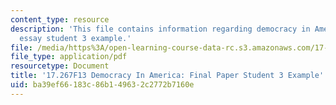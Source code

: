 ```yaml
---
content_type: resource
description: 'This file contains information regarding democracy in America: final
  essay student 3 example.'
file: /media/https%3A/open-learning-course-data-rc.s3.amazonaws.com/17-267-democracy-in-america-fall-2013/ba39ef66183c86b149632c2772b7160e_MIT17_267F13_Stu3Final.pdf
file_type: application/pdf
resourcetype: Document
title: '17.267F13 Democracy In America: Final Paper Student 3 Example'
uid: ba39ef66-183c-86b1-4963-2c2772b7160e
---
```

